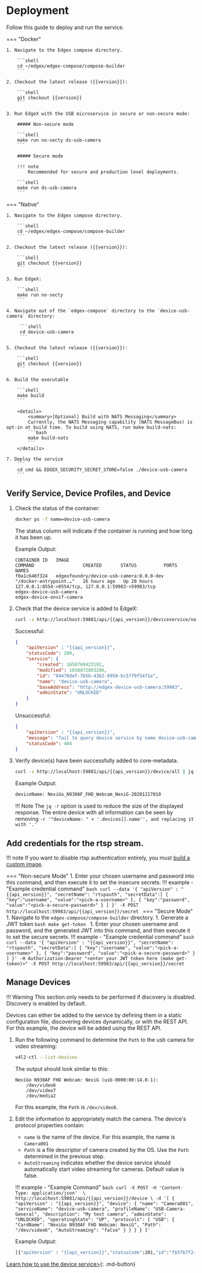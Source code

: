 # Deployment
Follow this guide to deploy and run the service.

=== "Docker"

    1. Navigate to the Edgex compose directory.

        ```shell
        cd ~/edgex/edgex-compose/compose-builder
        ```
    
    2. Checkout the latest release ({{version}}):

        ```shell
        git checkout {{version}}
        ```

    3. Run EdgeX with the USB microservice in secure or non-secure mode:  

        ##### Non-secure mode

        ```shell
        make run no-secty ds-usb-camera
        ```

        ##### Secure mode 

        !!! note
            Recommended for secure and production level deployments. 

        ```shell
        make run ds-usb-camera
        ```

=== "Native"

    1. Navigate to the Edgex compose directory.

        ```shell
        cd ~/edgex/edgex-compose/compose-builder
        ```
    
    2. Checkout the latest release ({{version}}):

        ```shell
        git checkout {{version}}
        ```
    
    3. Run EdgeX:

        ```shell
        make run no-secty
        ```

    4. Navigate out of the `edgex-compose` directory to the `device-usb-camera` directory:
    
         ```shell
         cd device-usb-camera
         ```

    5. Checkout the latest release ({{version}}):

        ```shell
        git checkout {{version}}
        ```

    6. Build the executable  

        ```shell
        make build
        ```

        <details>
            <summary>[Optional] Build with NATS Messaging</summary>
            Currently, the NATS Messaging capability (NATS MessageBus) is opt-in at build time. To build using NATS, run make build-nats:
            ```bash
            make build-nats
            ```    
        </details>

    7. Deploy the service
        ```
        cd cmd && EDGEX_SECURITY_SECRET_STORE=false ./device-usb-camera
        ```

## Verify Service, Device Profiles, and Device

1. Check the status of the container:

    ```bash 
    docker ps -f name=device-usb-camera
    ```

    The status column will indicate if the container is running and how long it has been up.

    Example Output:

    ```docker
    CONTAINER ID   IMAGE                                         COMMAND                  CREATED       STATUS          PORTS                                                                                         NAMES
    f0a1c646f324   edgexfoundry/device-usb-camera:0.0.0-dev                        "/docker-entrypoint.…"   26 hours ago   Up 20 hours   127.0.0.1:8554->8554/tcp, 127.0.0.1:59983->59983/tcp                         edgex-device-usb-camera                                                                   edgex-device-onvif-camera
    ```

1. Check that the device service is added to EdgeX:

    ```bash
    curl -s http://localhost:59881/api/{{api_version}}/deviceservice/name/device-usb-camera | jq .
    ```

    Successful:
    ```json
    {
        "apiVersion" : "{{api_version}}",
        "statusCode": 200,
        "service": {
            "created": 1658769423192,
            "modified": 1658872893286,
            "id": "04470def-7b5b-4362-9958-bc5ff9f54f1e",
            "name": "device-usb-camera",
            "baseAddress": "http://edgex-device-usb-camera:59983",
            "adminState": "UNLOCKED"
        }
    }
    ```
    Unsuccessful:
    ```json
    {
        "apiVersion" : "{{api_version}}",
        "message": "fail to query device service by name device-usb-camera",
        "statusCode": 404
    }
    ```                              
 
1. Verify device(s) have been successfully added to core-metadata.

    ```bash
    curl -s http://localhost:59881/api/{{api_version}}/device/all | jq -r '"deviceName: " + '.devices[].name''
    ```

    Example Output: 
    ```bash
    deviceName: NexiGo_N930AF_FHD_Webcam_NexiG-20201217010
    ```
    
    !!! Note 
        The `jq -r` option is used to reduce the size of the displayed response. The entire device with all information can be seen by removing `-r '"deviceName: " + '.devices[].name'', and replacing it with '.'`

## Add credentials for the rtsp stream.

!!! note
    If you want to disable rtsp authentication entirely, you must [build a custom image](../walkthrough/custom-build.md).

=== "Non-secure Mode" 
    1. Enter your chosen username and password into this command, and then execute it to set the insecure secrets.
    !!! example - "Example credential command"
            ```bash
            curl --data '{
                "apiVersion" : "{{api_version}}",
                "secretName": "rtspauth",
                "secretData":[
                    {
                        "key":"username",
                        "value":"<pick-a-username>"
                    },
                    {
                        "key":"password",
                        "value":"<pick-a-secure-password>"
                    }
                ]
            }' -X POST http://localhost:59983/api/{{api_version}}/secret
            ```
=== "Secure Mode"  
    1. Navigate to the `edgex-compose/compose-builder` directory.
    1. Generate a JWT token
        ```bash
        make get-token
        ```
    1. Enter your chosen username and password, and the generated JWT into this command, and then execute it to set the secure secrets.
    !!! example - "Example credential command"
        ```bash
        curl --data '{
            "apiVersion" : "{{api_version}}",
            "secretName": "rtspauth",
            "secretData":[
                {
                    "key":"username",
                    "value":"<pick-a-username>"
                },
                {
                    "key":"password",
                    "value":"<pick-a-secure-password>"
                }
            ]
        }' -H Authorization:Bearer "<enter your JWT token here (make get-token)>" -X POST http://localhost:59983/api/{{api_version}}/secret
        ```


## Manage Devices

!!! Warning 
    This section only needs to be performed if discovery is disabled. Discovery is enabled by default.

Devices can either be added to the service by defining them in a static configuration file, discovering devices dynamically, or with the REST API. For this example, the device will be added using the REST API.

1. Run the following command to determine the `Path` to the usb camera for video streaming:
    ```bash
    v4l2-ctl --list-devices
    ```

    The output should look similar to this:
    ```
    NexiGo N930AF FHD Webcam: NexiG (usb-0000:00:14.0-1):
        /dev/video6
        /dev/video7
        /dev/media2
    ```

    For this example, the `Path` is `/dev/video6`.


1. Edit the information to appropriately match the camera. The device's protocol properties contain:
   * `name` is the name of the device. For this example, the name is `Camera001`
   * `Path` is a file descriptor of camera created by the OS. Use the `Path` determined in the previous step.
   * `AutoStreaming` indicates whether the device service should automatically start video streaming for cameras. Default value is false.
   
    !!! example - "Example Command"
        ```bash
        curl -X POST -H 'Content-Type: application/json'  \
        http://localhost:59881/api/{{api_version}}/device \
        -d '[
            {
            "apiVersion" : "{{api_version}}",
            "device": {
                "name": "Camera001",
                "serviceName": "device-usb-camera",
                "profileName": "USB-Camera-General",
                "description": "My test camera",
                "adminState": "UNLOCKED",
                "operatingState": "UP",
                "protocols": {
                    "USB": {
                    "CardName": "NexiGo N930AF FHD Webcam: NexiG",
                    "Path": "/dev/video6",
                    "AutoStreaming": "false"
                    }
                }
            }
            }
        ]'
        ```

    Example Output: 
    ```bash
    [{"apiVersion" : "{{api_version}}","statusCode":201,"id":"fb5fb7f2-768b-4298-a916-d4779523c6b5"}]
    ```


[Learn how to use the device service>](./general-usage.md){: .md-button}
